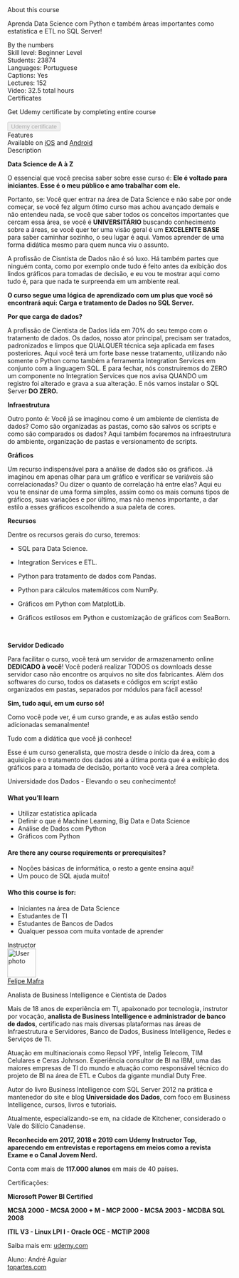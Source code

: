 <div class="course-overview--container--2OKKD" data-purpose="dashboard-overview-container"><div class="course-overview--heading--290FL" data-purpose="course-headline"><div class="font-heading-lg mb-space-sm">About this course</div><p>Aprenda Data Science com Python e também áreas importantes como estatística e ETL no SQL Server!</p></div><div class="course-overview--grid-row--1nKqQ"><div>By the numbers</div><div data-purpose="course-main-stats"><div>Skill level: Beginner Level</div><div>Students: 23874</div><div>Languages: Portuguese</div><div>Captions: Yes</div></div><div data-purpose="course-additional-stats"><div>Lectures: 152</div><div>Video: 32.5 total hours</div></div></div><div class="course-overview--grid-row--1nKqQ" data-purpose="course-certificates"><div>Certificates</div><div class="course-overview--wide--37Lev"><p class="mb-space-sm">Get Udemy certificate by completing entire course</p><button href="" disabled="" target="_blank" data-purpose="get-udemy-certificate" type="button" class="course-overview--certificate-button--1_cXw btn btn-sm btn-default">Udemy certificate</button></div></div><div class="course-overview--grid-row--1nKqQ course-overview--course-features--2fF12" data-purpose="course-features"><div>Features</div><div class="course-overview--wide--37Lev"><span>Available on <a href="https://udemy.app.link/lJxTCOmer9" target="_blank" rel="noopener noreferrer">iOS</a> and <a href="https://udemy.app.link/lJxTCOmer9" target="_blank" rel="noopener noreferrer">Android</a></span></div></div><div class="course-overview--grid-row--1nKqQ"><div>Description</div><div class="course-overview--wide--37Lev course-overview--description--2m1iq" data-purpose="course-description"><div data-purpose="safely-set-inner-html:trusted-html:content"><p><strong>Data Science de A à Z</strong></p><p>O essencial que você precisa saber sobre esse curso é: <strong>Ele é voltado para iniciantes. Esse é o meu público e amo trabalhar com ele.</strong></p><p>Portanto, se: Você quer entrar na área de Data Science e não sabe por onde começar, se você fez algum ótimo curso mas achou avançado demais e não entendeu nada, se você que saber todos os conceitos importantes que cercam essa área, se você é <strong>UNIVERSITÁRIO </strong>buscando conhecimento sobre a áreas,&nbsp;se você quer ter uma visão geral é um <strong>EXCELENTE BASE </strong>para saber caminhar sozinho, o seu lugar é aqui. Vamos aprender de uma forma didática mesmo para quem nunca viu o assunto.</p><p>A profissão de Cisntista de Dados não é só luxo. Há também partes que ninguém conta, como por exemplo onde tudo é feito antes da exibição dos lindos gráficos para tomadas de decisão, e eu vou te mostrar aqui como tudo é, para que nada te surpreenda em um ambiente real.</p><p><strong>O curso segue uma lógica de aprendizado com um plus que você só encontrará aqui: Carga e tratamento de Dados no SQL Server.</strong></p><p><strong>Por que carga de dados? </strong></p><p>A profissão de Cientista de Dados lida em 70% do seu tempo com o tratamento de dados. Os dados, nosso ator principal, precisam ser tratados, padronizados e limpos que QUALQUER técnica seja aplicada em fases posteriores. Aqui você terá um forte base nesse tratamento, utilizando não somente o Python como também a ferramenta Integration Services em conjunto com a linguagem SQL. E para fechar, nós construiremos do ZERO um componente no Integration Services que nos avisa QUANDO um registro foi alterado e grava a sua alteração. E nós vamos instalar o SQL Server <strong>DO&nbsp;ZERO.</strong></p><p><strong>Infraestrutura</strong></p><p>Outro ponto é: Você já se imaginou como é um ambiente de cientista de dados? Como são organizadas as pastas, como são salvos os scripts e como são comparados os dados? Aqui também focaremos na infraestrutura do ambiente, organização de pastas e versionamento de scripts.</p><p><strong>Gráficos</strong></p><p>Um recurso indispensável para a análise de dados são os gráficos. Já imaginou em apenas olhar para um gráfico e verificar se variáveis são correlacionadas? Ou dizer o quanto de correlação há entre elas? Aqui eu vou te ensinar de uma forma simples, assim como os mais comuns tipos de gráficos, suas variações e por último, mas não menos importante, a dar estilo a esses gráficos escolhendo a sua paleta de cores.</p><p><strong>Recursos</strong></p><p>Dentre os recursos gerais do curso, teremos:</p><ul><li><p>SQL para Data Science.</p></li><li><p>Integration Services e ETL.</p></li><li><p>Python para tratamento de dados com Pandas.</p></li><li><p>Python para cálculos matemáticos com NumPy.</p></li><li><p>Gráficos em Python com MatplotLib.</p></li><li><p>Gráficos estilosos em Python e customização de gráficos com SeaBorn.</p><p><br></p></li></ul><p><strong>Servidor Dedicado</strong></p><p>Para facilitar o curso, você terá um servidor de armazenamento online <strong>DEDICADO à você</strong>! Você poderá realizar TODOS os downloads desse servidor caso não encontre os arquivos no site dos fabricantes. Além dos softwares do curso, todos os datasets e códigos em script estão organizados em pastas, separados por módulos para fácil acesso!</p><p><strong>Sim, tudo aqui, em um curso só!</strong></p><p>Como você pode ver, é um curso grande, e as aulas estão sendo adicionadas semanalmente!</p><p>Tudo com a didática que você já conhece!</p><p>Esse é um curso generalista, que mostra desde o início da área, com a aquisição e o tratamento dos dados até a última ponta que é a exibição dos gráficos para a tomada de decisão, portanto você verá a área completa.</p><p>Universidade dos Dados - Elevando o seu conhecimento!</p></div><h4>What you’ll learn</h4><ul><li>Utilizar estatística aplicada</li><li>Definir o que é Machine Learning, Big Data e Data Science</li><li>Análise de Dados com Python</li><li>Gráficos com Python</li></ul><h4>Are there any course requirements or prerequisites?</h4><ul><li>Noções básicas de informática, o resto a gente ensina aqui!</li><li>Um pouco de SQL ajuda muito!</li></ul><h4>Who this course is for:</h4><ul><li>Iniciantes na área de Data Science</li><li>Estudantes de TI</li><li>Estudantes de Bancos de Dados</li><li>Qualquer pessoa com muita vontade de aprender</li></ul></div></div><div class="course-overview--grid-row--1nKqQ"><div>Instructor</div><div class="course-overview--wide--37Lev"><div class="instructor-profile--header-row--n0Prm"><img alt="User photo" aria-label="User photo" class="user-avatar user-avatar--image" data-purpose="user-avatar" height="64" width="64" src="https://img-a.udemycdn.com/user/200_H/21994690_5fad_3.jpg"><div class="instructor-profile--title-wrapper--2V1u6"><div class="instructor-profile--title--1rlDt"><a href="/user/felipe-mafra-dos-santos/" data-purpose="instructor-url">Felipe Mafra</a></div><p>Analista de Business Intelligence e Cientista de Dados</p></div></div><div class="instructor-profile--social-links-row--14uvr"><a href="https://www.facebook.com/universidadedosdados" class="instructor-profile--social-profile-btn--fs2ve" target="_blank" rel="noopener noreferrer nofollow"><span aria-label="Facebook" class="udi udi-facebook"></span></a><a href="https://linkedin.com/https://www.linkedin.com/in/felipe-mafra-7a39ab26?trk=hp-identity-name" class="instructor-profile--social-profile-btn--fs2ve" target="_blank" rel="noopener noreferrer nofollow"><span aria-label="LinkedIn" class="udi udi-linkedin"></span></a><a href="https://www.youtube.com/unidados" class="instructor-profile--social-profile-btn--fs2ve" target="_blank" rel="noopener noreferrer nofollow"><span aria-label="YouTube" class="udi udi-youtube"></span></a><a href="http://www.universidadedosdados.com.br" class="instructor-profile--social-profile-btn--fs2ve" target="_blank" rel="noopener noreferrer nofollow"><span aria-label="Personal website" class="udi udi-globe"></span></a></div><div class="instructor-profile--description--vCsKv"><div data-purpose="safely-set-inner-html:trusted-html:content"><p>Mais de 18 anos de experiência em TI, apaixonado por tecnologia, instrutor por vocação, <strong>analista de Business Intelligence e administrador de banco de dados</strong>, certificado nas mais diversas plataformas nas áreas de Infraestrutura e Servidores, Banco de Dados, Business Intelligence, Redes e Serviços de TI.</p><p>Atuação em multinacionais como Repsol YPF, Intelig Telecom, TIM Celulares e Ceras&nbsp;Johnson. Experiência consultor de BI&nbsp;na IBM, uma das maiores empresas de TI do mundo e atuação como responsável técnico do projeto de BI na área de ETL e Cubos da gigante mundial Duty Free.</p><p>Autor do livro Business Intelligence com SQL Server 2012 na prática e mantenedor do site e blog <strong>Universidade dos Dados</strong>, com foco em Business Intelligence, cursos, livros e tutoriais.</p><p>Atualmente, especializando-se em, na cidade de Kitchener, considerado o Vale do Silício Canadense.</p><p><strong>Reconhecido em 2017, 2018 e 2019 com Udemy Instructor Top, aparecendo em entrevistas e reportagens em meios como a revista Exame e o Canal Jovem Nerd.</strong></p><p>Conta com mais de <strong>117.000 alunos</strong> em mais de 40 países.</p><p>Certificações:&nbsp;</p><p><strong>Microsoft Power BI Certified</strong></p><p><strong>MCSA 2000 -&nbsp;MCSA 2000 + M -&nbsp;MCP 2000 -&nbsp;MCSA 2003 -&nbsp;MCDBA SQL 2008</strong></p><p><strong>ITIL V3 -&nbsp;Linux LPI I -&nbsp;Oracle OCE -&nbsp;MCTIP 2008</strong></p></div></div></div></div></div> 

Saiba mais em: [udemy.com](https://www.udemy.com/share/101XrkBUUfdFpRRng=/)
 
 Aluno: André Aguiar<br />
[topartes.com](http://topartes.com)
